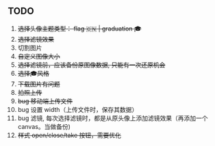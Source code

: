 <!--
 * @Author: grammyli
 * @Date: 2021-10-09 20:09:19
 * @LastEditTime: 2021-10-12 13:02:34
 * @LastEditors: Please set LastEditors
 * @Description: In User Settings Edit
 * @FilePath: /工作任务笔记/头像生成器/README.md
-->

## TODO

1. ~~选择头像主题类型： flag 🇨🇳 | graduation 🎓~~
2. ~~选择滤镜效果~~
3. 切割图片
4. ~~自定义图像大小~~
5. ~~选择滤镜前，应该备份原图像数据, 只能有一次还原机会~~
6. ~~选择🎓风格~~
7. ~~下载图片有问题~~
8. ~~拍照上传~~
9. ~~bug 移动端上传文件~~
10. bug 设置 width（上传文件时，保存其数据）
11. bug 滤镜, 每次选择滤镜时，都是从原头像上添加滤镜效果（再添加一个canvas。当做备份)
12. ~~样式 open/close/take 按钮，需要优化~~
    

